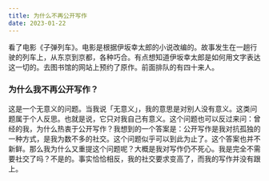 ```yaml
---
title: 为什么不再公开写作
date: 2023-01-22
---
```


看了电影《子弹列车》。电影是根据伊坂幸太郎的小说改编的。故事发生在一趟行驶的列车上，从东京到京都，各种巧合。有点想知道伊坂幸太郎是如何用文字表达这一切的。去图书馆的网站上预约了原作。前面排队的有四十来人。

### 为什么我不再公开写作？

这是一个无意义的问题。当我说「无意义」，我的意思是对别人没有意义。这类问题属于个人反思。也就是说，它只对我自己有意义。这个问题也可以反过来问：曾经的我，为什么热衷于公开写作？我想到的一个答案是：公开写作是我对抗孤独的一种方式，是我为数不多的社交。这个问题似乎可以到此为止了。这个答案也并不新鲜。那么我为什么又重提这个问题呢？大概是我对写作仍不死心。我是完全不需要社交了吗？不是的。事实恰恰相反，我的社交要求变高了，而我的写作并没有跟上。

